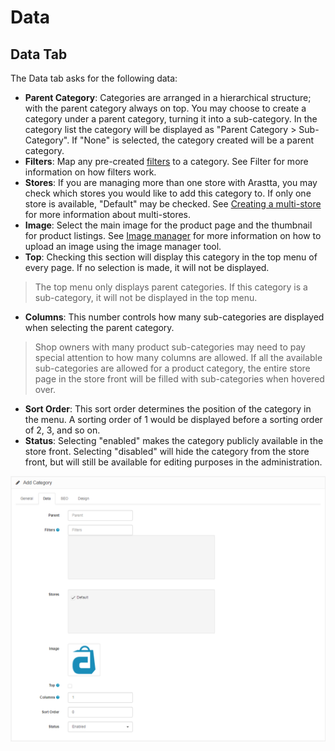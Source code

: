 Data
====

Data Tab
--------

The Data tab asks for the following data:

- **Parent Category**: Categories are arranged in a hierarchical structure; with the parent category always on top. You may choose to create a category under a parent category, turning it into a sub-category. In the category list the category will be displayed as "Parent Category > Sub-Category". If "None" is selected, the category created will be a parent category.
- **Filters**: Map any pre-created [filters](docs/user-manual/catalog/filters) to a category. See Filter for more information on how filters work.
- **Stores**: If you are managing more than one store with Arastta, you may check which stores you would like to add this category to. If only one store is available, "Default" may be checked. See [Creating a multi-store](docs/user-manual/admin/multi-store) for more information about multi-stores.
- **Image**: Select the main image for the product page and the thumbnail for product listings. See [Image manager](docs/user-manual/admin/image-manager) for more information on how to upload an image using the image manager tool.
- **Top**: Checking this section will display this category in the top menu of every page. If no selection is made, it will not be displayed.

> The top menu only displays parent categories. If this category is a sub-category, it will not be displayed in the top menu.

- **Columns**: This number controls how many sub-categories are displayed when selecting the parent category.

> Shop owners with many product sub-categories may need to pay special attention to how many columns are allowed. If all the available sub-categories are allowed for a product category, the entire store page in the store front will be filled with sub-categories when hovered over.

- **Sort Order**: This sort order determines the position of the category in the menu. A sorting order of 1 would be displayed before a sorting order of 2, 3, and so on.
- **Status**: Selecting "enabled" makes the category publicly available in the store front. Selecting "disabled" will hide the category from the store front, but will still be available for editing purposes in the administration.

![categories data](_images/categories-data.png)
